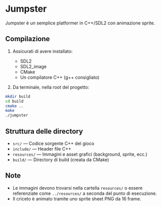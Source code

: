 # Jumpster

Jumpster è un semplice platformer in C++/SDL2 con animazione sprite.

## Compilazione

1. Assicurati di avere installato:
   - SDL2
   - SDL2_image
   - CMake
   - Un compilatore C++ (g++ consigliato)

2. Da terminale, nella root del progetto:

```sh
mkdir build
cd build
cmake ..
make
./jumpster
```

## Struttura delle directory

- `src/`         — Codice sorgente C++ del gioco
- `include/`     — Header file C++
- `resources/`   — Immagini e asset grafici (background, sprite, ecc.)
- `build/`       — Directory di build (creata da CMake)

## Note
- Le immagini devono trovarsi nella cartella `resources/` o essere referenziate come `../resources/` a seconda del punto di esecuzione.
- Il criceto è animato tramite uno sprite sheet PNG da 16 frame.
